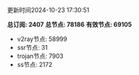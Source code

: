 更新时间2024-10-23 17:30:51

**总订阅: 2407**
**总节点: 78186**
**有效节点: 69105**
- v2ray节点: 58999
- ssr节点: 31
- trojan节点: 7903
- ss节点: 2172
